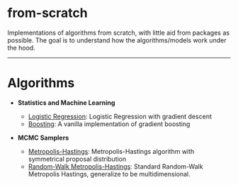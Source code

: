 # from-scratch

Implementations of algorithms from scratch, with little aid from packages as possible. The goal is to understand how the algorithms/models work under the hood.

---
# Algorithms

* **Statistics and Machine Learning**
    * [Logistic Regression](./logistic_regression/logistic_regression.py): Logistic Regression with gradient descent
    * [Boosting](./bosting/vanilla-boosting.py): A vanilla implementation of gradient boosting

* **MCMC Samplers**
    * [Metropolis-Hastings](./metropolis_hastings/metropolis_hastings.R): Metropolis-Hastings algorithm with symmetrical proposal distribution
    * [Random-Walk Metropolis-Hastings](./metropolis_hastings/random_walk_mh.R): Standard Random-Walk Metropolis Hastings, generalize to be multidimensional.

